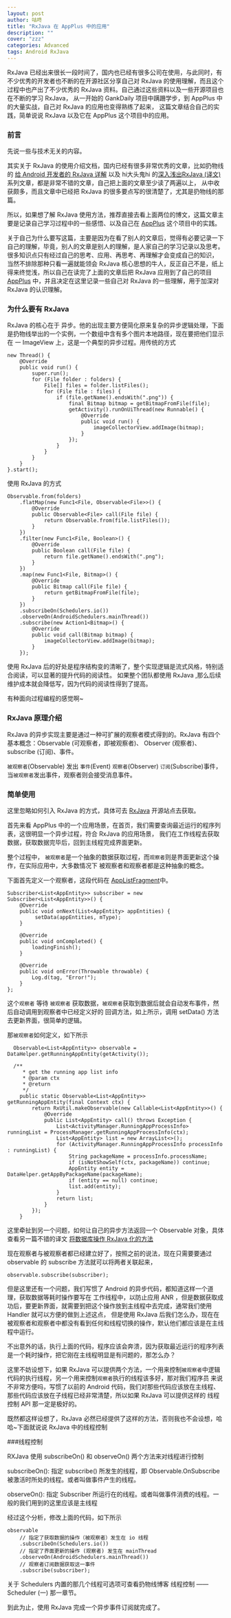 ```yaml
---
layout: post
author: 咕咚
title: "RxJava 在 AppPlus 中的应用"
description: ""
cover: "zzz"
categories: Advanced
tags: Android RxJava  
---
```

RxJava 已经出来很长一段时间了，国内也已经有很多公司在使用，与此同时，有不少优秀的开发者也不断的在开源社区分享自己对 RxJava
的使用理解，而且这个过程中也产出了不少优秀的 RxJava 资料。自己通过这些资料以及一些开源项目也在不断的学习 RxJava，
从一开始的 GankDaily 项目中蹒跚学步，到 AppPlus 中的大量实战，自己对 RxJava 的应用也变得熟练了起来，
这篇文章结合自己的实践，简单说说 RxJava 以及它在 AppPlus 这个项目中的应用。

### 前言

先说一些与技术无关的内容。

其实关于 RxJava 的使用介绍文档，国内已经有很多非常优秀的文章，比如扔物线的 [给 Android 开发者的 RxJava 详解](http://gank.io/post/560e15be2dca930e00da1083)
以及 hi大头鬼hi 的[深入浅出RxJava (译文)](http://blog.csdn.net/lzyzsd/article/details/41833541)系列文章，都是非常不错的文章，自己把上面的文章至少读了两遍以上，
从中收获颇多，而且文章中已经把 RxJava 的很多要点写的很清楚了，尤其是扔物线的那篇。

所以，如果想了解 RxJava 使用方法，推荐直接去看上面两位的博文，这篇文章主要是记录自己学习过程中的一些感悟、以及自己在 [AppPlus](https://github.com/maoruibin/AppPlus) 这个项目中的实践。

关于自己为什么要写这篇，主要是因为在看了别人的文章后，觉得有必要记录一下自己的理解，毕竟，别人的文章是别人的理解，是人家自己的学习记录以及思考。
很多知识点只有经过自己的思考、应用、再思考、再理解才会变成自己的知识，
当然不排除那种只看一遍就能领会 RxJava 核心思想的牛人，反正自己不是，纸上得来终觉浅，所以自己在读完了上面的文章后把 RxJava 应用到了自己的项目
[AppPlus](https://github.com/maoruibin/AppPlus) 中，并且决定在这里记录一些自己对 RxJava 的一些理解，用于加深对 RxJava 的认识理解。

### 为什么要有 RxJava

RxJava 的核心在于 异步。他的出现主要方便简化原来复杂的异步逻辑处理，下面是扔物线举出的一个实例，一个数组中含有多个图片本地路径，现在要把他们显示在
一 ImageView 上，这是一个典型的异步过程。用传统的方式

    new Thread() {
        @Override
        public void run() {
            super.run();
            for (File folder : folders) {
                File[] files = folder.listFiles();
                for (File file : files) {
                    if (file.getName().endsWith(".png")) {
                        final Bitmap bitmap = getBitmapFromFile(file);
                        getActivity().runOnUiThread(new Runnable() {
                            @Override
                            public void run() {
                                imageCollectorView.addImage(bitmap);
                            }
                        });
                    }
                }
            }
        }
    }.start();

使用 RxJava 的方式

    Observable.from(folders)
        .flatMap(new Func1<File, Observable<File>>() {
            @Override
            public Observable<File> call(File file) {
                return Observable.from(file.listFiles());
            }
        })
        .filter(new Func1<File, Boolean>() {
            @Override
            public Boolean call(File file) {
                return file.getName().endsWith(".png");
            }
        })
        .map(new Func1<File, Bitmap>() {
            @Override
            public Bitmap call(File file) {
                return getBitmapFromFile(file);
            }
        })
        .subscribeOn(Schedulers.io())
        .observeOn(AndroidSchedulers.mainThread())
        .subscribe(new Action1<Bitmap>() {
            @Override
            public void call(Bitmap bitmap) {
                imageCollectorView.addImage(bitmap);
            }
        });

使用 RxJava 后的好处是程序结构变的清晰了，整个实现逻辑是流式风格，特别适合阅读，可以显著的提升代码的阅读性。
如果整个团队都使用 RxJava ,那么后续维护成本就会降低写，因为代码的阅读性得到了提高。

有种面向过程编程的感觉啊~

### RxJava 原理介绍

RxJava 的异步实现主要是通过一种可扩展的观察者模式得到的。RxJava 有四个基本概念：Observable (可观察者，即被观察者)、 Observer (观察者)、 subscribe (订阅)、事件。

`被观察者`(Observable) 发出 `事件`(Event) `观察者`(Observer) `订阅`(Subscribe)事件，当`被观察者`发出事件，观察者则会接受消息事件。


### 简单使用

这里忽略如何引入 RxJava 的方式，具体可去 [RxJava](https://github.com/ReactiveX/RxJava) 开源站点去获取。  

首先来看 AppPlus 中的一个应用场景，在首页，我们需要查询最近运行的程序列表，这很明显一个异步过程，符合 RxJava 的应用场景，
我们在工作线程去获取数据，获取数据完毕后，回到主线程完成界面更新。

整个过程中， `被观察者`是一个抽象的数据获取过程，而`观察者`则是界面更新这个操作，在实际应用中，大多数情况下
被观察者和观察者都是这种抽象的概念。

下面首先定义一个观察者，这段代码在 [AppListFragment](https://github.com/maoruibin/AppPlus/blob/04a177710d4914469f68860e16c7105004f82021/app/src/main/java/com/gudong/appkit/ui/fragment/AppListFragment.java#L284-L284)中。

    Subscriber<List<AppEntity>> subscriber = new Subscriber<List<AppEntity>>() {
        @Override
        public void onNext(List<AppEntity> appEntities) {
             setData(appEntities, mType);
        }

        @Override
        public void onCompleted() {
            loadingFinish();
        }

        @Override
        public void onError(Throwable throwable) {
            Log.d(tag, "Error!");
        }
    };

这个`观察者` 等待 `被观察者` 获取数据，`被观察者`获取到数据后就会自动发布事件，然后自动调用到观察者中已经定义好的
回调方法，如上所示，调用 setData() 方法去更新界面，很简单的逻辑。

那`被观察者`如何定义，如下所示

      Observable<List<AppEntity>> observable =  DataHelper.getRunningAppEntity(getActivity());

      /**
         * get the running app list info
         * @param ctx
         * @return
         */
        public static Observable<List<AppEntity>> getRunningAppEntity(final Context ctx) {
            return RxUtil.makeObservable(new Callable<List<AppEntity>>() {
                @Override
                public List<AppEntity> call() throws Exception {
                    List<ActivityManager.RunningAppProcessInfo> runningList = ProcessManager.getRunningAppProcessInfo(ctx);
                    List<AppEntity> list = new ArrayList<>();
                    for (ActivityManager.RunningAppProcessInfo processInfo : runningList) {
                        String packageName = processInfo.processName;
                        if (isNotShowSelf(ctx, packageName)) continue;
                        AppEntity entity = DataHelper.getAppByPackageName(packageName);
                        if (entity == null) continue;
                        list.add(entity);
                    }
                    return list;
                }
            });
        }

这里牵扯到另一个问题，如何让自己的异步方法返回一个 Observable 对象，具体查看另一篇不错的译文 [将数据库操作 RxJava 化的方法](http://www.devtf.cn/?p=734)

现在观察者与被观察者都已经建立好了，按照之前的说法，现在只需要要通过 observable 的 subscribe 方法就可以将两者关联起来，

    observable.subscribe(subscriber);

但是这里还有一个问题，我们写惯了 Android 的异步代码，都知道这样一个道理，获取数据等耗时操作要写在
工作线程中，以防止应用 ANR ，但是数据获取成功后，要更新界面，就需要到把这个操作放到主线程中去完成，通常我们使用 Handler 就可以方便的做到上述这点，
但是使用 RxJava 后我们怎么办，现在在被观察者和观察者中都没有看到任何和线程切换的操作，默认他们都应该是在主线程中运行。

不出意外的话，执行上面的代码，程序应该会奔溃，因为获取最近运行的程序列表是一个耗时操作，把它刚在主线程明显是有问题的，那怎么办？

这里不妨设想下，如果 RxJava 可以提供两个方法，一个用来控制`被观察者`中逻辑代码的执行线程，另一个用来控制`观察者`执行的线程该多好，那对我们程序员
来说不非常方便吗，写惯了以前的 Android 代码，我们对那些代码应该放在主线程、那些代码应该放在子线程已经非常清楚，所以如果 RxJava 可以提供这样的
线程控制 API 那一定是极好的。

既然都这样设想了，RxJava 必然已经提供了这样的方法，否则我也不会设想，哈哈~下面就说说 RxJava 中的线程控制

###线程控制

RXJava 使用 subscribeOn() 和 observeOn() 两个方法来对线程进行控制

subscribeOn(): 指定 subscribe() 所发生的线程，即 Observable.OnSubscribe 被激活时所处的线程。或者叫做事件产生的线程。

observeOn(): 指定 Subscriber 所运行在的线程。或者叫做事件消费的线程。一般的我们用到的这里应该是主线程

经过这个分析，修改上面的代码，如下所示

    observable
        // 指定了获取数据的操作（被观察者）发生在 io 线程
        .subscribeOn(Schedulers.io())
        // 指定了界面更新的操作 (观察者) 发生在 mainThread
        .observeOn(AndroidSchedulers.mainThread())
        // 观察者订阅数据获取这一事件
        .subscribe(subscriber);

关于 Schedulers 内置的那几个线程可选项可查看扔物线博客 线程控制 —— Scheduler (一) 那一章节。

到此为止，使用 RxJava 完成一个异步事件订阅就完成了。           
